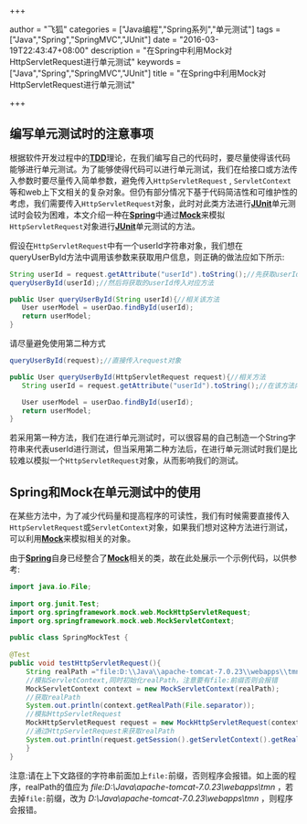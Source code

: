 +++

author = "飞狐"
categories = ["Java编程","Spring系列","单元测试"]
tags = ["Java","Spring","SpringMVC","JUnit"]
date = "2016-03-19T22:43:47+08:00"
description = "在Spring中利用Mock对HttpServletRequest进行单元测试"
keywords = ["Java","Spring","SpringMVC","JUnit"]
title = "在Spring中利用Mock对HttpServletRequest进行单元测试"

+++

## 编写单元测试时的注意事项
根据软件开发过程中的[**TDD**](https://en.wikipedia.org/wiki/Test-driven_development)理论，在我们编写自己的代码时，要尽量使得该代码能够进行单元测试。为了能够使得代码可以进行单元测试，我们在给接口或方法传入参数时要尽量传入简单参数，避免传入`HttpServletRequest` , `ServletContext`等和web上下文相关的复杂对象。但仍有部分情况下基于代码简洁性和可维护性的考虑，我们需要传入`HttpServletRequest`对象，此时对此类方法进行[**JUnit**](http://junit.org/)单元测试时会较为困难，本文介绍一种在[**Spring**](https://spring.io/)中通过[**Mock**](http://mockito.org/)来模拟`HttpServletRequest`对象进行[**JUnit**](http://junit.org/)单元测试的方法。

<!--more-->

假设在`HttpServletRequest`中有一个userId字符串对象，我们想在queryUserById方法中调用该参数来获取用户信息，则正确的做法应如下所示:
```java
String userId = request.getAttribute("userId").toString();//先获取userId对象
queryUserById(userId);//然后将获取的userId传入对应方法

public User queryUserById(String userId){//相关该方法
   User userModel = userDao.findById(userId);
   return userModel;
}  
```
请尽量避免使用第二种方式
```java
queryUserById(request);//直接传入request对象

public User queryUserById(HttpServletRequest request){//相关方法
   String userId = request.getAttribute("userId").toString();//在该方法内部获取userId

   User userModel = userDao.findById(userId);
   return userModel;
}  
```
若采用第一种方法，我们在进行单元测试时，可以很容易的自己制造一个String字符串来代表userId进行测试，但当采用第二种方法后，在进行单元测试时我们是比较难以模拟一个`HttpServletRequest`对象，从而影响我们的测试。

## Spring和Mock在单元测试中的使用
在某些方法中，为了减少代码量和提高程序的可读性，我们有时候需要直接传入`HttpServletRequest`或`ServletContext`对象，如果我们想对这种方法进行测试，可以利用[**Mock**](http://mockito.org/)来模拟相关的对象。

由于[**Spring**](https://spring.io/)自身已经整合了[**Mock**](http://mockito.org/)相关的类，故在此处展示一个示例代码，以供参考:
```java
import java.io.File;
 
import org.junit.Test;
import org.springframework.mock.web.MockHttpServletRequest;
import org.springframework.mock.web.MockServletContext;
 
public class SpringMockTest {
 
@Test
public void testHttpServletRequest(){
	String realPath ="file:D:\\Java\\apache-tomcat-7.0.23\\webapps\\tmn";
	//模拟ServletContext,同时初始化realPath，注意要有file:前缀否则会报错
	MockServletContext context = new MockServletContext(realPath);
	//获取realPath
	System.out.println(context.getRealPath(File.separator));
	//模拟HttpServletRequest
	MockHttpServletRequest request = new MockHttpServletRequest(context);
	//通过HttpServletRequest来获取realPath
	System.out.println(request.getSession().getServletContext().getRealPath(File.separator));
	}
}
```
注意:请在上下文路径的字符串前面加上`file:`前缀，否则程序会报错。如上面的程序，realPath的值应为 *file:D:\\Java\\apache-tomcat-7.0.23\\webapps\\tmn* ，若去掉`file:`前缀，改为 *D:\\Java\\apache-tomcat-7.0.23\\webapps\\tmn* ，则程序会报错。
